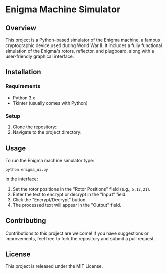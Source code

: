 # Enigma Machine Simulator

## Overview
This project is a Python-based simulator of the Enigma machine, a famous cryptographic device used during World War II. It includes a fully functional simulation of the Enigma's rotors, reflector, and plugboard, along with a user-friendly graphical interface.

## Installation

### Requirements
- Python 3.x
- Tkinter (usually comes with Python)

### Setup
1. Clone the repository:
2. Navigate to the project directory:

## Usage

To run the Enigma machine simulator type:

<code>python enigma_ui.py</code>

In the interface:
1. Set the rotor positions in the "Rotor Positions" field (e.g., `5,12,21`).
2. Enter the text to encrypt or decrypt in the "Input" field.
3. Click the "Encrypt/Decrypt" button.
4. The processed text will appear in the "Output" field.

## Contributing

Contributions to this project are welcome! If you have suggestions or improvements, feel free to fork the repository and submit a pull request.

## License

This project is released under the MIT License. 
